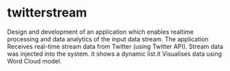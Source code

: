# twitterstream
Design and development of an application which enables realtime processing and data analytics of the input data stream. The application Receives real-time stream data from Twitter (using Twitter API). Stream data was injected into the system. it shows a dynamic list.it Visualises data using Word Cloud model.
